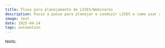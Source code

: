 ```yaml
---
title: Fluxo para planejamento de LIVES/Webinares
description: Passo a passo para planejar e conduzir LIVES e como usar a I.A. para auxiliar.
image: test
date: 2025-04-24
tags: automation
---
```


texto.